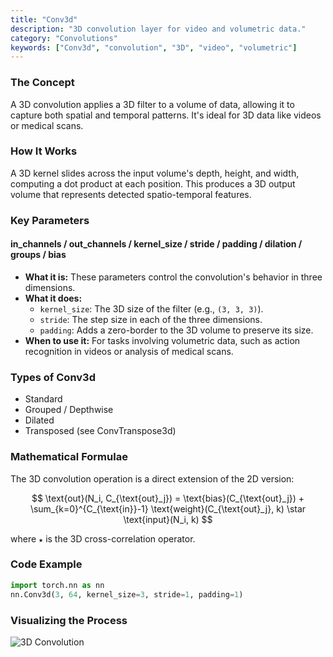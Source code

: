 ```yaml
---
title: "Conv3d"
description: "3D convolution layer for video and volumetric data."
category: "Convolutions"
keywords: ["Conv3d", "convolution", "3D", "video", "volumetric"]
---
```


### The Concept

A 3D convolution applies a 3D filter to a volume of data, allowing it to capture both spatial and temporal patterns. It's ideal for 3D data like videos or medical scans.

### How It Works

A 3D kernel slides across the input volume's depth, height, and width, computing a dot product at each position. This produces a 3D output volume that represents detected spatio-temporal features.

### Key Parameters

#### in_channels / out_channels / kernel_size / stride / padding / dilation / groups / bias
- **What it is:** These parameters control the convolution's behavior in three dimensions.
- **What it does:**
  - `kernel_size`: The 3D size of the filter (e.g., `(3, 3, 3)`).
  - `stride`: The step size in each of the three dimensions.
  - `padding`: Adds a zero-border to the 3D volume to preserve its size.
- **When to use it:** For tasks involving volumetric data, such as action recognition in videos or analysis of medical scans.

### Types of Conv3d

- Standard
- Grouped / Depthwise
- Dilated
- Transposed (see ConvTranspose3d)

### Mathematical Formulae

The 3D convolution operation is a direct extension of the 2D version:

$$
\text{out}(N_i, C_{\text{out}_j}) = \text{bias}(C_{\text{out}_j}) + \sum_{k=0}^{C_{\text{in}}-1} \text{weight}(C_{\text{out}_j}, k) \star \text{input}(N_i, k)
$$

where `★` is the 3D cross-correlation operator.

### Code Example

```python
import torch.nn as nn
nn.Conv3d(3, 64, kernel_size=3, stride=1, padding=1)
```

### Visualizing the Process

<img src="/dl/assets/conv3d.svg" alt="3D Convolution" class="w-full h-auto mx-auto bg-muted/30 rounded-md p-4" />
